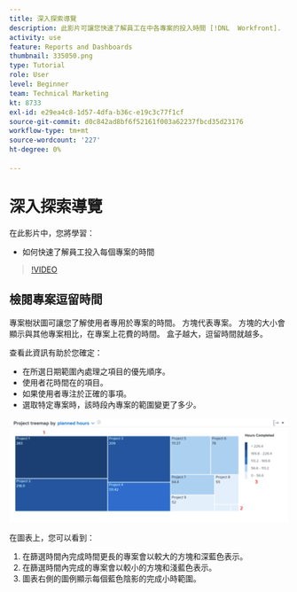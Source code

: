 ```yaml
---
title: 深入探索導覽
description: 此影片可讓您快速了解員工在中各專案的投入時間 [!DNL  Workfront].
activity: use
feature: Reports and Dashboards
thumbnail: 335050.png
type: Tutorial
role: User
level: Beginner
team: Technical Marketing
kt: 8733
exl-id: e29ea4c8-1d57-4dfa-b36c-e19c3c77f1cf
source-git-commit: d0c842ad8bf6f52161f003a62237fbcd35d23176
workflow-type: tm+mt
source-wordcount: '227'
ht-degree: 0%

---
```


# 深入探索導覽

在此影片中，您將學習：

* 如何快速了解員工投入每個專案的時間

>[!VIDEO](https://video.tv.adobe.com/v/335050/?quality=12)

## 檢閱專案逗留時間

專案樹狀圖可讓您了解使用者專用於專案的時間。 方塊代表專案。 方塊的大小會顯示與其他專案相比，在專案上花費的時間。 盒子越大，逗留時間就越多。

查看此資訊有助於您確定：

* 在所選日期範圍內處理之項目的優先順序。
* 使用者花時間在的項目。
* 如果使用者專注於正確的事項。
* 選取特定專案時，該時段內專案的範圍變更了多少。

![此影像顯示專案樹狀圖，其中包含下方項目符號中所述區域的數字](assets/section-2-7.png)

在圖表上，您可以看到：

1. 在篩選時間內完成時間更長的專案會以較大的方塊和深藍色表示。
1. 在篩選時間內完成的專案會以較小的方塊和淺藍色表示。
1. 圖表右側的圖例顯示每個藍色陰影的完成小時範圍。
